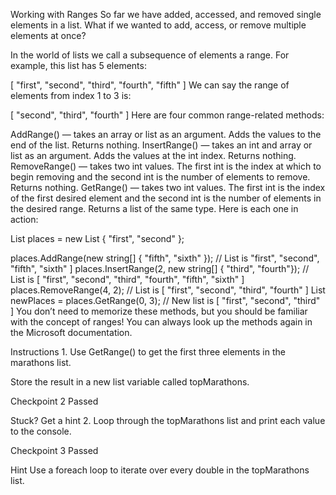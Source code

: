 Working with Ranges
So far we have added, accessed, and removed single elements in a list. What if we wanted to add, access, or remove multiple elements at once?

In the world of lists we call a subsequence of elements a range. For example, this list has 5 elements:

[ "first", "second", "third", "fourth", "fifth" ]
We can say the range of elements from index 1 to 3 is:

[ "second", "third", "fourth" ]
Here are four common range-related methods:

AddRange() — takes an array or list as an argument. Adds the values to the end of the list. Returns nothing.
InsertRange() — takes an int and array or list as an argument. Adds the values at the int index. Returns nothing.
RemoveRange() — takes two int values. The first int is the index at which to begin removing and the second int is the number of elements to remove. Returns nothing.
GetRange() — takes two int values. The first int is the index of the first desired element and the second int is the number of elements in the desired range. Returns a list of the same type.
Here is each one in action:

List<string> places = new List<string> { "first", "second" };
 
places.AddRange(new string[] { "fifth", "sixth" });
// List is  "first", "second", "fifth", "sixth" ]
places.InsertRange(2, new string[] { "third", "fourth"});
// List is [ "first", "second", "third", "fourth", "fifth", "sixth" ]
places.RemoveRange(4, 2);
// List is [ "first", "second", "third", "fourth" ]
List<string> newPlaces = places.GetRange(0, 3);
// New list is [ "first", "second", "third" ]
You don’t need to memorize these methods, but you should be familiar with the concept of ranges! You can always look up the methods again in the Microsoft documentation.

Instructions
1.
Use GetRange() to get the first three elements in the marathons list.

Store the result in a new list variable called topMarathons.

Checkpoint 2 Passed

Stuck? Get a hint
2.
Loop through the topMarathons list and print each value to the console.

Checkpoint 3 Passed

Hint
Use a foreach loop to iterate over every double in the topMarathons list.